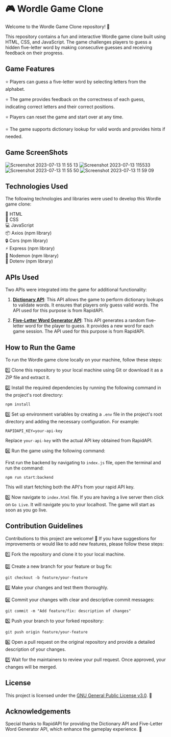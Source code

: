 # 🎮 Wordle Game Clone

Welcome to the Wordle Game Clone repository! 🎉

This repository contains a fun and interactive Wordle game clone built using HTML, CSS, and JavaScript. The game challenges players to guess a hidden five-letter word by making consecutive guesses and receiving feedback on their progress.

## Game Features

⭐ Players can guess a five-letter word by selecting letters from the alphabet.

⭐ The game provides feedback on the correctness of each guess, indicating correct letters and their correct positions.

⭐ Players can reset the game and start over at any time.

⭐ The game supports dictionary lookup for valid words and provides hints if needed.

## Game ScreenShots

![Screenshot 2023-07-13 11 55 13](https://github.com/Prajjwal-Chauhan/Wordle-Clone/assets/83890311/37c2e28a-26e2-413f-b271-2a4546c8d676)
![Screenshot 2023-07-13 115533](https://github.com/Prajjwal-Chauhan/Wordle-Clone/assets/83890311/323e7540-636c-4d0b-b01b-db3a74a85e64)
![Screenshot 2023-07-13 11 55 50](https://github.com/Prajjwal-Chauhan/Wordle-Clone/assets/83890311/6ce0fe9a-6e75-4474-87ac-25153c6b5293)
![Screenshot 2023-07-13 11 59 09](https://github.com/Prajjwal-Chauhan/Wordle-Clone/assets/83890311/da824849-4810-448b-9036-1b9d23e833a2)




## Technologies Used

The following technologies and libraries were used to develop this Wordle game clone:

🔧 HTML\
🎨 CSS\
💻 JavaScript\
📦 Axios (npm library)\
🔒 Cors (npm library)\
⚡ Express (npm library)\
🔁 Nodemon (npm library)\
🔑 Dotenv (npm library)

## APIs Used

Two APIs were integrated into the game for additional functionality:

1. [**Dictionary API**](https://rapidapi.com/twinword/api/word-dictionary/?utm_source=ANIA-KUBOW&utm_medium=DevRel&utm_campaign=DevRel): This API allows the game to perform dictionary lookups to validate words. It ensures that players only guess valid words. The API used for this purpose is from RapidAPI.

2. [**Five-Letter Word Generator API**](https://rapidapi.com/apininjas/api/random-word-by-api-ninjas/): This API generates a random five-letter word for the player to guess. It provides a new word for each game session. The API used for this purpose is from RapidAPI.

## How to Run the Game

To run the Wordle game clone locally on your machine, follow these steps:

1️⃣ Clone this repository to your local machine using Git or download it as a ZIP file and extract it.

2️⃣ Install the required dependencies by running the following command in the project's root directory:

   ```shell
   npm install
   ```

3️⃣ Set up environment variables by creating a `.env` file in the project's root directory and adding the necessary configuration. For example:

   ```plaintext
   RAPIDAPI_KEY=your-api-key
   ```

   Replace `your-api-key` with the actual API key obtained from RapidAPI.

4️⃣ Run the game using the following command:

  First run the backend by navigating to `index.js` file, open the terminal and run the command:
  
   ```shell
   npm run start:backend
   ```
This will start fetching both the API's from your rapid API key. 

5️⃣ Now navigate to `index.html` file. If you are having a live server then click on `Go Live`. It will navigate you to your localhost. The game will start as soon as you go live.

## Contribution Guidelines

Contributions to this project are welcome! 🙌 If you have suggestions for improvements or would like to add new features, please follow these steps:

1️⃣ Fork the repository and clone it to your local machine.

2️⃣ Create a new branch for your feature or bug fix:

   ```shell
   git checkout -b feature/your-feature
   ```

3️⃣ Make your changes and test them thoroughly.

4️⃣ Commit your changes with clear and descriptive commit messages:

   ```shell
   git commit -m "Add feature/fix: description of changes"
   ```

5️⃣ Push your branch to your forked repository:

   ```shell
   git push origin feature/your-feature
   ```

6️⃣ Open a pull request on the original repository and provide a detailed description of your changes.

7️⃣ Wait for the maintainers to review your pull request. Once approved, your changes will be merged.

## License

This project is licensed under the [GNU General Public License v3.0](LICENSE). 📝

## Acknowledgements

Special thanks to RapidAPI for providing the Dictionary API and Five-Letter Word Generator API, which enhance the gameplay experience. 👏
